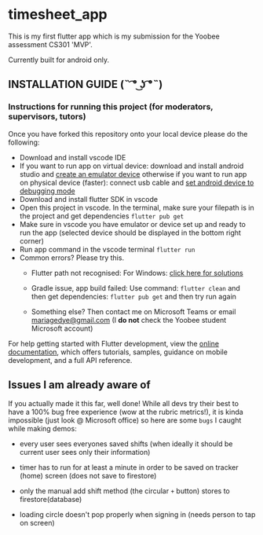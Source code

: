 # timesheet_app

This is my first flutter app which is my submission for the Yoobee assessment CS301 'MVP'.

Currently built for android only.

## INSTALLATION GUIDE   (˵ ͡° ͜ʖ ͡°˵)

### Instructions for running this project (for moderators, supervisors, tutors)
Once you have forked this repository onto your local device please do the following:

* Download and install vscode IDE
* If you want to run app on virtual device: download and install android studio and [create an emulator device](https://youtu.be/q-3r85fl-g4?si=4ozX1hdjAkgHQuE3) otherwise if you want to run app on physical device (faster): connect usb cable and [set android device to debugging mode](https://youtu.be/aohkII1C4JY?si=33vqM9sMLxwOu0GS) 
* Download and install flutter SDK in vscode
* Open this project in vscode. In the terminal, make sure your filepath is in the project and get dependencies `flutter pub get`
* Make sure in vscode you have emulator or device set up and ready to run the app (selected device should be displayed in the bottom right corner)
* Run app command in the vscode terminal  `flutter run`
* Common errors? Please try this.
    * Flutter path not recognised: For Windows: [click here for solutions](https://www.google.com/search?q=how+to+edit+the+system+environment+variables+simple&sca_esv=580628691&rlz=1C1JZAP_enNZ1000NZ1000&sxsrf=AM9HkKnGT-jG6tdhF1fNvlqzhJoOPKjaKg%3A1699482481740&ei=cQtMZfjbLJmWnesP0YOKsAI&ved=0ahUKEwi42IDNubWCAxUZS2cHHdGBAiYQ4dUDCBA&uact=5&oq=how+to+edit+the+system+environment+variables+simple&gs_lp=Egxnd3Mtd2l6LXNlcnAiM2hvdyB0byBlZGl0IHRoZSBzeXN0ZW0gZW52aXJvbm1lbnQgdmFyaWFibGVzIHNpbXBsZTIFECEYoAEyBRAhGKABMgQQIRgVSNwLUPQCWJUIcAF4AZABAJgB4QGgAYULqgEFMC40LjO4AQPIAQD4AQHCAgoQABhHGNYEGLADwgIGEAAYFhgewgIIEAAYigUYhgPCAggQIRgWGB4YHcICBxAhGKABGAriAwQYACBBiAYBkAYI&sclient=gws-wiz-serp)

    * Gradle issue, app build failed: Use command: `flutter clean` and then get dependencies: `flutter pub get` and then try run again

    * Something else? Then contact me on Microsoft Teams or email mariagedye@gmail.com (I **do not** check the Yoobee student Microsoft account)


For help getting started with Flutter development, view the
[online documentation](https://docs.flutter.dev/), which offers tutorials,
samples, guidance on mobile development, and a full API reference.


## Issues I am already aware of

If you actually made it this far, well done! While all devs try their best to have
a 100% bug free experience (wow at the rubric metrics!), it is kinda impossible (just look @ Microsoft office) so here are some `bugs` I caught while making demos:

*  every user sees everyones saved shifts (when ideally it should be current user sees only their information)

*  timer has to run for at least a minute in order to be saved on tracker (home) screen (does not save to firestore)

*  only the manual add shift method (the circular `+` button) stores to firestore(database)

*  loading circle doesn't pop properly when signing in (needs person to tap on screen)



